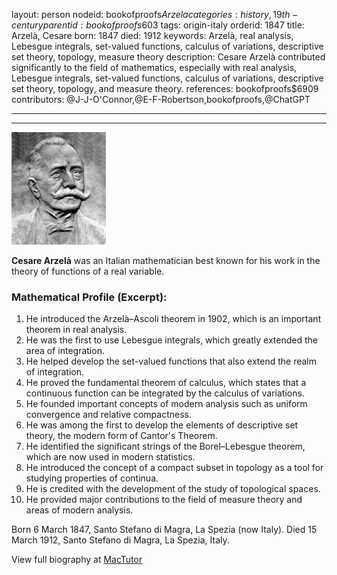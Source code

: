 layout: person
nodeid: bookofproofs$Arzela
categories: history,19th-century
parentid: bookofproofs$603
tags: origin-italy
orderid: 1847
title: Arzelà, Cesare
born: 1847
died: 1912
keywords: Arzelà, real analysis, Lebesgue integrals, set-valued functions, calculus of variations, descriptive set theory, topology, measure theory
description: Cesare Arzelà contributed significantly to the field of mathematics, especially with real analysis, Lebesgue integrals, set-valued functions, calculus of variations, descriptive set theory, topology, and measure theory.
references: bookofproofs$6909
contributors: @J-J-O'Connor,@E-F-Robertson,bookofproofs,@ChatGPT

---



---

![Arzela.jpg](https://github.com/bookofproofs/bookofproofs.github.io/blob/main/_sources/_assets/images/portraits/Arzela.jpg?raw=true)

**Cesare Arzelà** was an Italian mathematician best known for his work in the theory of functions of a real variable.

### Mathematical Profile (Excerpt):
1. He introduced the Arzelà–Ascoli theorem in 1902, which is an important theorem in real analysis. 
2. He was the first to use Lebesgue integrals, which greatly extended the area of integration. 
3. He helped develop the set-valued functions that also extend the realm of integration. 
4. He proved the fundamental theorem of calculus, which states that a continuous function can be integrated by the calculus of variations. 
5. He founded important concepts of modern analysis such as uniform convergence and relative compactness. 
6. He was among the first to develop the elements of descriptive set theory, the modern form of Cantor's Theorem. 
7. He identified the significant strings of the Borel–Lebesgue theorem, which are now used in modern statistics. 
8. He introduced the concept of a compact subset in topology as a tool for studying properties of continua. 
9. He is credited with the development of the study of topological spaces. 
10. He provided major contributions to the field of measure theory and areas of modern analysis.

Born 6 March 1847, Santo Stefano di Magra, La Spezia (now Italy). Died 15 March 1912, Santo Stefano di Magra, La Spezia, Italy.

View full biography at [MacTutor](https://mathshistory.st-andrews.ac.uk/Biographies/Arzela/)
